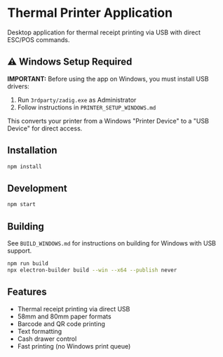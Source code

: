 # Thermal Printer Application

Desktop application for thermal receipt printing via USB with direct ESC/POS commands.

## ⚠️ Windows Setup Required

**IMPORTANT:** Before using the app on Windows, you must install USB drivers:

1. Run `3rdparty/zadig.exe` as Administrator
2. Follow instructions in `PRINTER_SETUP_WINDOWS.md`

This converts your printer from a Windows "Printer Device" to a "USB Device" for direct access.

## Installation

```bash
npm install
```

## Development

```bash
npm start
```

## Building

See `BUILD_WINDOWS.md` for instructions on building for Windows with USB support.

```bash
npm run build
npx electron-builder build --win --x64 --publish never
```

## Features

- Thermal receipt printing via direct USB
- 58mm and 80mm paper formats
- Barcode and QR code printing
- Text formatting
- Cash drawer control
- Fast printing (no Windows print queue)

